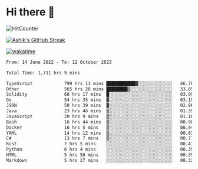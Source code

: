 # Hi there 👋

![HitCounter](https://hits.seeyoufarm.com/api/count/incr/badge.svg?url=https%3A%2F%2Fgithub.com%2Fashrhmn1212%2Fhit-counter)

<!-- ![Contribution Graph](https://github-readme-activity-graph.cyclic.app/graph?username=ashrhmn) -->


<!-- [![Top Langs](https://github-readme-stats.vercel.app/api/top-langs/?username=ashrhmn&layout=compact&theme=synthwave&langs_count=10&card_width=445)](https://github.com/anuraghazra/github-readme-stats) -->

[![Ashik's GitHub Streak](https://github-readme-streak-stats.herokuapp.com/?user=ashrhmn&theme=blood&fire=DD7F1C&background=151515&dates=9f9f9f&border=DD2727)](https://git.io/streak-stats)

<!-- ![Ashik's GitHub stats](https://github-readme-stats.vercel.app/api/?username=ashrhmn&show_icons=true&title_color=fff&icon_color=79ff97&text_color=9f9f9f&bg_color=151515) -->

[![wakatime](https://wakatime.com/badge/user/3df86613-ba63-4631-8e65-0ff18e7becad.svg)](https://wakatime.com/@3df86613-ba63-4631-8e65-0ff18e7becad)

<!--START_SECTION:waka-->

```txt
From: 14 June 2022 - To: 12 October 2023

Total Time: 1,711 hrs 9 mins

TypeScript            799 hrs 11 mins ███████████▓░░░░░░░░░░░░░   46.70 %
Other                 565 hrs 28 mins ████████▒░░░░░░░░░░░░░░░░   33.05 %
Solidity              68 hrs 17 mins  █░░░░░░░░░░░░░░░░░░░░░░░░   03.99 %
Go                    54 hrs 35 mins  ▓░░░░░░░░░░░░░░░░░░░░░░░░   03.19 %
JSON                  50 hrs 39 mins  ▓░░░░░░░░░░░░░░░░░░░░░░░░   02.96 %
Java                  23 hrs 46 mins  ▒░░░░░░░░░░░░░░░░░░░░░░░░   01.39 %
JavaScript            20 hrs 9 mins   ▒░░░░░░░░░░░░░░░░░░░░░░░░   01.18 %
Bash                  16 hrs 44 mins  ▒░░░░░░░░░░░░░░░░░░░░░░░░   00.98 %
Docker                16 hrs 5 mins   ▒░░░░░░░░░░░░░░░░░░░░░░░░   00.94 %
YAML                  14 hrs 12 mins  ▒░░░░░░░░░░░░░░░░░░░░░░░░   00.83 %
C#                    13 hrs 7 mins   ▒░░░░░░░░░░░░░░░░░░░░░░░░   00.77 %
Rust                  7 hrs 5 mins    ░░░░░░░░░░░░░░░░░░░░░░░░░   00.41 %
Python                6 hrs 4 mins    ░░░░░░░░░░░░░░░░░░░░░░░░░   00.35 %
HTML                  5 hrs 58 mins   ░░░░░░░░░░░░░░░░░░░░░░░░░   00.35 %
Markdown              5 hrs 27 mins   ░░░░░░░░░░░░░░░░░░░░░░░░░   00.32 %
```

<!--END_SECTION:waka-->


<!--### Most Used Languages
<img src="https://wakatime.com/share/@ashrhmn/24ecb986-5bf8-4607-af7f-0aab08908d8c.png" />

### Favourite Tools
<img src="https://wakatime.com/share/@ashrhmn/f4e08015-f3bc-460a-9228-95a3ba11c604.png" />-->
